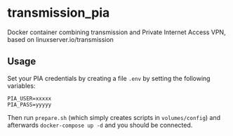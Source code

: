 # transmission_pia
Docker container combining transmission and Private Internet Access VPN, based on linuxserver.io/transmission

## Usage
Set your PIA credentials by creating a file `.env` by setting the following variables:

```
PIA_USER=xxxxx
PIA_PASS=yyyyy
```

Then run `prepare.sh` (which simply creates scripts in `volumes/config`) and afterwards `docker-compose up -d` and you should be connected.